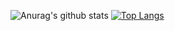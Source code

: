![Anurag's github stats](https://github-readme-stats.vercel.app/api?username=JunYeopKim1999&count_private=true&&show_icons=true&&theme=radical)
[![Top Langs](https://github-readme-stats.vercel.app/api/top-langs/?username=JunYeopKim1999)](https://github.com/JunYeopKim1999/github-readme-stats)
